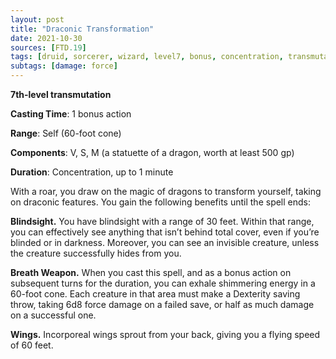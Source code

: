 ```yaml
---
layout: post
title: "Draconic Transformation"
date: 2021-10-30
sources: [FTD.19]
tags: [druid, sorcerer, wizard, level7, bonus, concentration, transmutation]
subtags: [damage: force]
---
```


**7th-level transmutation**

**Casting Time**: 1 bonus action

**Range**: Self (60-foot cone)

**Components**: V, S, M (a statuette of a dragon, worth at least 500 gp)

**Duration**: Concentration, up to 1 minute

With a roar, you draw on the magic of dragons to transform yourself, taking on draconic features. You gain the following benefits until the spell ends:

**Blindsight.** You have blindsight with a range of 30 feet. Within that range, you can effectively see anything that isn’t behind total cover, even if you’re blinded or in darkness. Moreover, you can see an invisible creature, unless the creature successfully hides from you.

**Breath Weapon.** When you cast this spell, and as a bonus action on subsequent turns for the duration, you can exhale shimmering energy in a 60-foot cone. Each creature in that area must make a Dexterity saving throw, taking 6d8 force damage on a failed save, or half as much damage on a successful one.

**Wings.** Incorporeal wings sprout from your back, giving you a flying speed of 60 feet.
